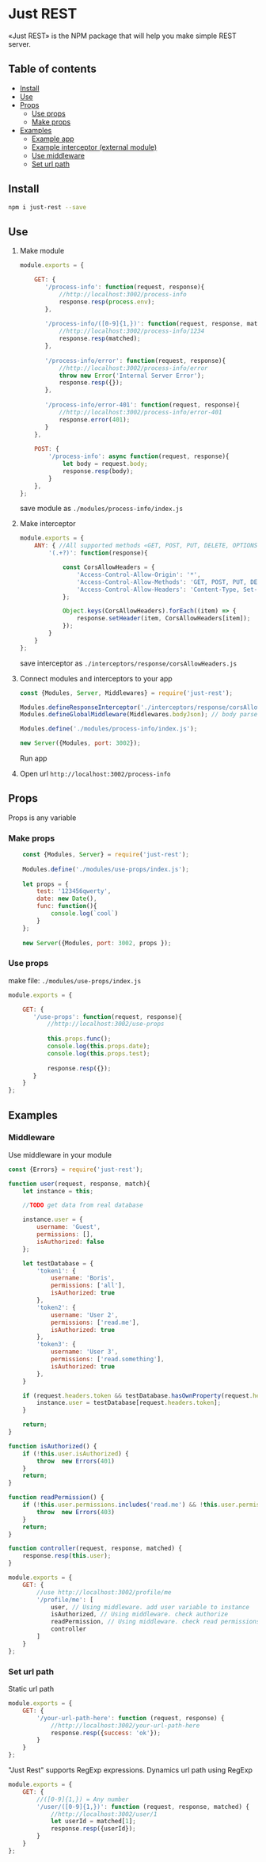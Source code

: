# Just REST #
«Just REST» is the NPM package that will help you make simple REST server.

## Table of contents ##
- [Install](#install)
- [Use](#use)
- [Props](#props)
    - [Use props](#use-props)
    - [Make props](#make-props)
- [Examples](#examples)
    - [Example app](https://github.com/BorisKotlyarov/just-rest-example)
    - [Example interceptor (external module)](https://github.com/BorisKotlyarov/just-rest-cookies)
    - [Use middleware](#middleware)
    - [Set url path](#set-url-path)


## Install ##

```bash 
npm i just-rest --save
```

## Use ##

1) Make module
    ```javascript
    module.exports = {
    
        GET: {
           '/process-info': function(request, response){
               //http://localhost:3002/process-info
               response.resp(process.env);
           },
           
           '/process-info/([0-9]{1,})': function(request, response, matched){
               //http://localhost:3002/process-info/1234
               response.resp(matched);
           },
           
           '/process-info/error': function(request, response){
               //http://localhost:3002/process-info/error
               throw new Error('Internal Server Error');
               response.resp({});
           },
           
           '/process-info/error-401': function(request, response){
               //http://localhost:3002/process-info/error-401
               response.error(401);
           }
        },
     
        POST: {
            '/process-info': async function(request, response){
                let body = request.body;
                response.resp(body);
            }
        }, 
    };
    ```
    save module as `./modules/process-info/index.js`

2) Make interceptor
    ```javascript
    module.exports = {
        ANY: { //All supported methods «GET, POST, PUT, DELETE, OPTIONS»
            '(.+?)': function(response){
    
                const CorsAllowHeaders = {
                    'Access-Control-Allow-Origin': '*',
                    'Access-Control-Allow-Methods': 'GET, POST, PUT, DELETE, OPTIONS',
                    'Access-Control-Allow-Headers': 'Content-Type, Set-Cookies, Access-Token'
                };
    
                Object.keys(CorsAllowHeaders).forEach((item) => {
                    response.setHeader(item, CorsAllowHeaders[item]);
                });
            }
        }
    };
    ```
    save interceptor as `./interceptors/response/corsAllowHeaders.js`

2) Connect modules and interceptors to your app
    ```javascript
    const {Modules, Server, Middlewares} = require('just-rest');
    
    Modules.defineResponseInterceptor('./interceptors/response/corsAllowHeaders.js');
    Modules.defineGlobalMiddleware(Middlewares.bodyJson); // body parser
 
    Modules.define('./modules/process-info/index.js');
    
    new Server({Modules, port: 3002});
    ```
    Run app
3) Open url `http://localhost:3002/process-info`

## Props ##

Props is any variable 

### Make props ##
```javascript
    const {Modules, Server} = require('just-rest');
    
    Modules.define('./modules/use-props/index.js');
   
    let props = {
        test: '123456qwerty',
        date: new Date(),
        func: function(){
            console.log(`cool`)
        }
    };
    
    new Server({Modules, port: 3002, props });
```

### Use props ###

make file: `./modules/use-props/index.js`
```javascript
module.exports = {

    GET: {
       '/use-props': function(request, response){
           //http://localhost:3002/use-props
           
           this.props.func();
           console.log(this.props.date);
           console.log(this.props.test);
           
           response.resp({});
       }
    }
};
```

## Examples ##

### Middleware ###

Use middleware in your module 
```javascript
const {Errors} = require('just-rest');

function user(request, response, match){
    let instance = this;

    //TODO get data from real database

    instance.user = {
        username: 'Guest',
        permissions: [],
        isAuthorized: false
    };

    let testDatabase = {
        'token1': {
            username: 'Boris',
            permissions: ['all'],
            isAuthorized: true
        },
        'token2': {
            username: 'User 2',
            permissions: ['read.me'],
            isAuthorized: true
        },
        'token3': {
            username: 'User 3',
            permissions: ['read.something'],
            isAuthorized: true
        },
    }

    if (request.headers.token && testDatabase.hasOwnProperty(request.headers.token)) {
        instance.user = testDatabase[request.headers.token];
    }

    return;
}

function isAuthorized() {
    if (!this.user.isAuthorized) {
        throw  new Errors(401)
    }
    return;
}

function readPermission() {
    if (!this.user.permissions.includes('read.me') && !this.user.permissions.includes('all')) {
        throw  new Errors(403)
    }
    return;
}

function controller(request, response, matched) {
    response.resp(this.user);
}

module.exports = {
    GET: {
        //use http://localhost:3002/profile/me
        '/profile/me': [
            user, // Using middleware. add user variable to instance
            isAuthorized, // Using middleware. check authorize
            readPermission, // Using middleware. check read permissions
            controller
        ]
    }
};

```

### Set url path ###

Static url path
```javascript
module.exports = {
    GET: {
        '/your-url-path-here': function (request, response) {
            //http://localhost:3002/your-url-path-here
            response.resp({success: 'ok'});
        }
    }
};
```

"Just Rest" supports RegExp expressions.
Dynamics url path using RegExp
```javascript
module.exports = {
    GET: {
        //([0-9]{1,}) = Any number 
        '/user/([0-9]{1,})': function (request, response, matched) {
            //http://localhost:3002/user/1
            let userId = matched[1];
            response.resp({userId});
        }
    }
};
```

